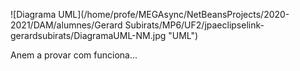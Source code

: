 ![Diagrama UML](/home/profe/MEGAsync/NetBeansProjects/2020-2021/DAM/alumnes/Gerard Subirats/MP6/UF2/jpaeclipselink-gerardsubirats/DiagramaUML-NM.jpg  "UML")

Anem a provar com funciona...
